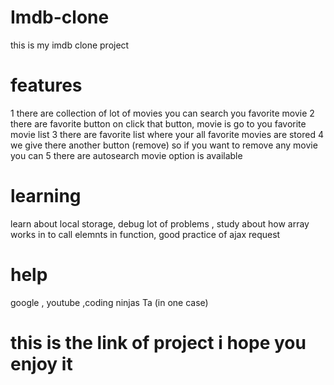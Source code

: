 # Imdb-clone
this is my imdb clone project
# features
1 there are collection of lot of movies you can search you favorite movie
2 there are favorite button on click  that button, movie is go to you favorite movie list
3 there are favorite list where your all favorite movies are stored
4 we give there another button (remove) so if you want to remove any movie you can
5 there are autosearch movie option is available


# learning
learn about local storage, debug lot of problems , study about how array works in to call elemnts in function, good practice of ajax request 
 # help 
 google , youtube ,coding ninjas Ta (in one case) 
  # this is the link of project i hope you enjoy it 
